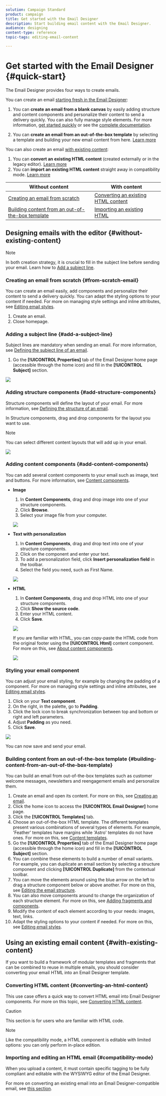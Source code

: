 ```yaml
---
solution: Campaign Standard
product: campaign
title: Get started with the Email Designer
description: Start building email content with the Email Designer.
audience: designing
content-type: reference
topic-tags: editing-email-content

---
```

# Get started with the Email Designer {#quick-start}

The Email Designer provides four ways to create emails.

You can create an email [starting fresh in the Email Designer](#without-existing-content):

1. You can **create an email from a blank canvas** by easily adding structure and content components and personalize their content to send a delivery quickly. You can also fully manage style elements. For more information, [get started quickly](#from-scratch-email) or see the [complete documentation](../../designing/using/designing-from-scratch.md#designing-an-email-content-from-scratch).

1. You can **create an email from an out-of-the-box template** by selecting a template and building your new email content from here. [Learn more](#building-content-from-an-out-of-the-box-template)

You can also create an email [with existing content](#with-existing-content):

1. You can **convert an existing HTML content** (created externally or in the legacy editor). [Learn more](#converting-an-html-content)
1. You can **import an existing HTML content** straight away in compatibility mode. [Learn more](#compatibility-mode)

| Without content   | With content   |
|---|---|
| [Creating an email from scratch](#from-scratch-email)  | [Converting an existing HTML content](#converting-an-html-content)  |
| [Building content from an out-of-the-box template](#building-content-from-an-out-of-the-box-template)  | [Importing an existing HTML](#compatibility-mode) |

## Designing emails with the editor {#without-existing-content}

>[!NOTE]
>
>In both creation strategy, it is crucial to fill in the subject line before sending your email. Learn how to [Add a subject line](#add-a-subject-line).

### Creating an email from scratch {#from-scratch-email}

You can create an email easily, add components and personalize their content to send a delivery quickly. You can adapt the styling options to your content if needed. For more on managing style settings and inline attributes, see [Editing email styles](../../designing/using/styles.md).

1. Create an email.
1. Close homepage.

### Adding a subject line {#add-a-subject-line}

Subject lines are mandatory when sending an email. For more information, see [Defining the subject line of an email](../../designing/using/subject-line.md).

1. Go the **[!UICONTROL Properties]** tab of the Email Designer home page (accessible through the home icon) and fill in the **[!UICONTROL Subject]** section.

![](assets/subject-line-quick-start.png)

### Adding structure components {#add-structure-components}

Structure components will define the layout of your email. For more information, see [Defining the structure of an email](../../designing/using/designing-from-scratch.md#defining-the-email-structure).

In Structure components, drag and drop components for the layout you want to use.

>[!NOTE]
>
>You can select different content layouts that will add up in your email.

![](assets/structure-components-quick-start.png)

### Adding content components {#add-content-components}

You can add several content components to your email such as image, text and buttons. For more information, see [Content components](../../designing/using/designing-from-scratch.md#about-content-components).

* **Image**

    1. In **Content Components**, drag and drop image into one of your structure components.
    1. Click **Browse**.
    1. Select your image file from your computer.

    ![](assets/browse-image-quick-start.png)

* **Text with personalization**

    1. In **Content Components**, drag and drop text into one of your structure components.
    1. Click on the component and enter your text. 
    1. To add a personalization field, click **Insert personalization field** in the toolbar.
    1. Select the field you need, such as First Name.

    ![](assets/edit-text-quick-start.png)

* **HTML**

    1. In **Content Components**, drag and drop HTML into one of your structure components.
    1. Click **Show the source code**.
    1. Enter your HTML content.
    1. Click **Save**.

    ![](assets/html-component-source-code.png)

    If you are familiar with HTML, you can copy-paste the HTML code from the original footer using the **[!UICONTROL Html]** content component. For more on this, see [About content components](../../designing/using/designing-from-scratch.md#about-content-components).

    ![](assets/des_loading_compatible_fragment_9.png)

### Styling your email component

You can adjust your email styling, for example by changing the padding of a component. For more on managing style settings and inline attributes, see [Editing email styles](../../designing/using/styles.md). 

1. Click on your **Text component**. 
1. On the right, in the palette, go to **Padding**.
1. Click the lock icon to break synchronization between top and bottom or right and left parameters. 
1. Adjust **Padding** as you need. 
1. Click **Save**. 

![](assets/padding-quick-start.png)

You can now save and send your email.

### Building content from an out-of-the-box template {#building-content-from-an-out-of-the-box-template}

You can build an email from out-of-the-box templates such as customer welcome messages, newsletters and reengagement emails and personalize them.

1. Create an email and open its content. For more on this, see [Creating an email](../../channels/using/creating-an-email.md).
1. Click the home icon to access the **[!UICONTROL Email Designer]** home page.
1. Click the **[!UICONTROL Templates]** tab.
1. Choose an out-of-the-box HTML template.
    The different templates present various combinations of several types of elements. For example, 'Feather' templates have margins while 'Astro' templates do not have ones. For more on this, see [Content templates](../../designing/using/using-reusable-content.md#content-templates).
1. Go the **[!UICONTROL Properties]** tab of the Email Designer home page (accessible through the home icon) and fill in the **[!UICONTROL Subject]** section.
1. You can combine these elements to build a number of email variants. For example, you can duplicate an email section by selecting a structure component and clicking **[!UICONTROL Duplicate]** from the contextual toolbar.
1. You can move the elements around using the blue arrow on the left to drag a structure component below or above another. For more on this, see [Editing the email structure](../../designing/using/designing-from-scratch.md#defining-the-email-structure).
1. You can also move components around to change the organization of each structure element. For more on this, see [Adding fragments and components](../../designing/using/designing-from-scratch.md#defining-the-email-structure).
1. Modify the content of each element according to your needs: images, text, links.
1. Adapt the styling options to your content if needed. For more on this, see [Editing email styles](../../designing/using/styles.md).

## Using an existing email content {#with-existing-content}

If you want to build a framework of modular templates and fragments that can be combined to reuse in multiple emails, you should consider converting your email HTML into an Email Designer template.

### Converting HTML content {#converting-an-html-content}

This use case offers a quick way to convert HTML email into Email Designer components. For more on this topic, see [Converting HTML content](../../designing/using/using-existing-content.md#converting-an-html-content).

>[!CAUTION]
>
>This section is for users who are familiar with HTML code.

>[!NOTE]
>
>Like the compatibility mode, a HTML component is editable with limited options: you can only perform in-place edition.


### Importing and editing an HTML email {#compatibility-mode}

When you upload a content, it must contain specific tagging to be fully compliant and editable with the WYSIWYG editor of the Email Designer.

For more on converting an existing email into an Email Designer-compatible email, see [this section](../../designing/using/using-existing-content.md#compatibility-mode).

